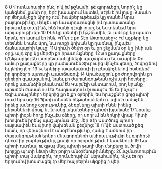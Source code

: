 8 Մի՛ ոտնահարիր ինձ, ո՛վ իմ թշնամի.
թէ գլորուեցի, նորի՛ց կը կանգնեմ,
քանի որ, եթէ խաւարում նստեմ, Տէրն է իմ լոյսը:
9 Քանի որ մեղանչեցի Տիրոջ դէմ,
համբերութեամբ կը տանեմ նրա բարկութիւնը,
մինչեւ որ նա արդարացնի իմ դատաստանը, իրաւունք տայ ինձ,
ինձ հանի դէպի լոյսը, եւ ես տեսնեմ նրա արդարութիւնը:
10 Ինձ կը տեսնի իմ թշնամին,
եւ ամօթը կը պատի նրան, որ ասում էր ինձ.
«Ո՞ւր է քո Տէր Աստուածը»:
Իմ աչքերը կը տեսնեն նրան:
Արդ, նա ոտքի կոխան կը դառնայ, ինչպէս ճանապարհի կաւը:
11 Աղիւսի ծեփի օր եւ քո ջնջման օր կը լինի այն օրը.
այդ օրը կը մերժի քո իրաւունքները:
12 Քո քաղաքները կ՚ենթարկուեն ասորեստանցիների պաշարման եւ աւարին:
Քո ամուր քաղաքները կը բաժանուեն Տիւրոսից մինչեւ գետը,
ծովից ծով եւ լեռից լեռ:
13 Եւ երկիրը ապականուի իր բնակիչներով հանդերձ՝
իր գործերի պտուղի պատճառով:
14 Արածացրո՛ւ քո ժողովրդին քո ցեղերի գաւազանով,
նաեւ քո ժառանգութեան ոչխարի հօտերը,
որոնք առանձին բնակւում են Կարմէլի անտառում,
թող նրանք արածեն Բասանում եւ Գաղաադում մշտապէս:
15 Եւ ինչպէս Եգիպտացիների երկրից քո ելքի օրերին,
ես հրաշքներ ցոյց պիտի տամ նրանց:
16 Պիտի տեսնեն հեթանոսներն ու պիտի ամաչեն իրենց ամբողջ զօրութիւնից,
ձեռքները պիտի դնեն իրենց բերանների վրայ,
եւ նրանց ականջները պիտի խլանան:
17 Նրանք պիտի լիզեն հողը ինչպէս օձերը, որ սողում են երկրի վրայ:
Պիտի խռովուեն իրենց պաշարման մէջ,
մեր Տէր Աստծուց պիտի սարսափեն եւ պիտի վախենան քեզնից:
18 Ո՞վ է Աստուած քեզ նման, որ վերացնում է անօրէնութիւնը,
զանց է առնում իր ժառանգութեան երկրի մնացորդների անիրաւութիւնը
եւ գործի չի դնում իր բարկութիւնը,
քանի որ ողորմութիւն է կամենում:
19 Նա պիտի դառնայ ու գթայ մեզ,
պիտի թաղի մեր մեղքերը
եւ ծովի խորքը պիտի նետի մեր բոլոր անօրէնութիւնները:
20 Ճշմարտութիւն պիտի տայ Յակոբին,
ողորմածութիւն՝ Աբրահամին,
ինչպէս որ երդումով խոստացել էր մեր հայրերին սկզբից ի վեր:































